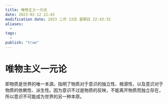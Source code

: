 ```yaml
---
title: 唯物主义一元论
date: 2023-02-12 22:43
modification date: 2023 二月 12日 星期日 22:43:32
aliases:
  - 
tags:
  - 
publish: "true"
---
```


# 唯物主义一元论

即物质是世界的唯一本源。指明了物质对于意识的独立性、根源性，以及意识对于物质的依赖性、派生性。因为意识不过是物质的反映，不能离开物质而独立存在，所以意识不可能成为世界的另一种本原。
